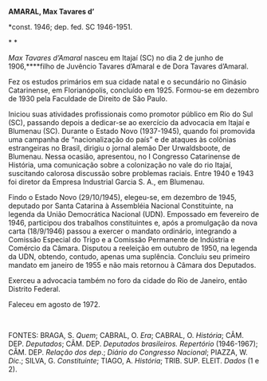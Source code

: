 **AMARAL, Max Tavares d’**

\*const. 1946; dep. fed. SC 1946-1951.

* *

*Max Tavares d’Amaral* nasceu em Itajaí (SC) no dia 2 de junho de
1906,****filho de Juvêncio Tavares d’Amaral e de Dora Tavares d’Amaral.

Fez os estudos primários em sua cidade natal e o secundário no Ginásio
Catarinense, em Florianópolis, concluído em 1925. Formou-se em dezembro
de 1930 pela Faculdade de Direito de São Paulo.

Iniciou suas atividades profissionais como promotor público em Rio do
Sul (SC), passando depois a dedicar-se ao exercício da advocacia em
Itajaí e Blumenau (SC). Durante o Estado Novo (1937-1945), quando foi
promovida uma campanha de “nacionalização do país” e de ataques às
colônias estrangeiras no Brasil, dirigiu o jornal alemão Der
Urwaldsboote, de Blumenau. Nessa ocasião, apresentou, no I Congresso
Catarinense de História, uma comunicação sobre a colonização no vale do
rio Itajaí, suscitando calorosa discussão sobre problemas raciais. Entre
1940 e 1943 foi diretor da Empresa Industrial Garcia S. A., em Blumenau.

Findo o Estado Novo (29/10/1945), elegeu-se, em dezembro de 1945,
deputado por Santa Catarina à Assembléia Nacional Constituinte, na
legenda da União Democrática Nacional (UDN). Empossado em fevereiro de
1946, participou dos trabalhos constituintes e, após a promulgação da
nova carta (18/9/1946) passou a exercer o mandato ordinário, integrando
a Comissão Especial do Trigo e a Comissão Permanente de Indústria e
Comércio da Câmara. Disputou a reeleição em outubro de 1950, na legenda
da UDN, obtendo, contudo, apenas uma suplência. Concluiu seu primeiro
mandato em janeiro de 1955 e não mais retornou à Câmara dos Deputados.

Exerceu a advocacia também no foro da cidade do Rio de Janeiro, então
Distrito Federal.

Faleceu em agosto de 1972.

 

FONTES: BRAGA, S. *Quem*; CABRAL, O. *Era*; CABRAL, O. *História*; CÂM.
DEP. *Deputados*; CÂM. DEP. *Deputados brasileiros. Repertório*
(1946-1967); CÂM. DEP. *Relação dos dep*.; *Diário do Congresso
Nacional*; PIAZZA, W. *Dic*.; SILVA, G. *Constituinte*; TIAGO, A.
*História*; TRIB. SUP. ELEIT. *Dados* (1 e 2).

 
